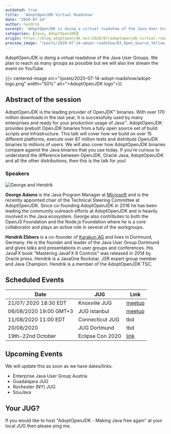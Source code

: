 ```yaml
---
outdated: true
title:  'AdoptOpenJDK Virtual Roadshow'
date: "2020-07-14"
author: hendrik
excerpt: 'AdoptOpenJDK is doing a virtual roadshow of the Java User Groups. We plan to reach as many groups as possible but we will also live stream the event on YouTube.'
categories: [Java, AdoptOpenJDK]
origin: https://blog.adoptopenjdk.net/2020/07/adoptopenjdk-virtual-roadshow/
preview_image: "/posts/2020-07-14-adopt-roadshow/03_Open_Source_Yellow.jpg"
---
```

AdoptOpenJDK is doing a virtual roadshow of the Java User Groups.
We plan to reach as many groups as possible but we will also live stream the event on YouTube.

{{< centered-image src="/posts/2020-07-14-adopt-roadshow/adopt-logo.png" width="50%" alt=">AdoptOpenJDK logo">}}

## Abstract of the session
AdoptOpenJDK is the leading provider of OpenJDK™ binaries.
With over 170 million downloads in the last year, it is successfully used by many enterprises and ready for your production usage of Java™.
AdoptOpenJDK provides prebuilt OpenJDK binaries from a fully open source set of build scripts and infrastructure.
This talk will cover how we build on over 15 different platforms, execute over 87 million tests and distribute OpenJDK binaries to millions of users.
We will also cover how AdoptOpenJDK binaries compare against the Java binaries that you use today.
If you're curious to understand the difference between OpenJDK, Oracle Java, AdoptOpenJDK and all the other distributions, then this is the talk for you!

### Speakers

![George and Hendrik](/posts/2020-07-14-adopt-roadshow/speakers.png)

**George Adams** is the Java Program Manager at [Microsoft](https://www.microsoft.com) and is the recently appointed chair of the Technical Steering Committee at AdoptOpenJDK.
Since co-founding AdoptOpenJDK in 2016 he has been leading the community outreach efforts at AdoptOpenJDK and is heavily involved in the Java ecosystem.
George also contributes to both the OpenJS Foundation and the Node.js Foundation where he is a core collaborator and plays an active role in several of the workgroups.

**Hendrik Ebbers** is a co-founder of [Karakun AG](https://www.karakun.com) and lives in Dortmund, Germany.
He is the founder and leader of the Java User Group Dortmund and gives talks and presentations in user groups and conferences.
His JavaFX book "Mastering JavaFX 8 Controls" was released in 2014 by Oracle press. Hendrik is a JavaOne Rockstar, JSR expert group member and Java Champion.
Hendrik is a member of the AdoptOpenJDK TSC.

## Scheduled Events

| Date | JUG | Link |
|---|---|---|
| 21/07/ 2020 18:30 EDT | Knoxville JUG  |  [meetup](https://www.meetup.com/de-DE/KnoxJava/events/nmfmbrybckbcc/) |
| 06/08/2020  19:00 GMT+3 | JUG Istanbul |  [meetup](https://www.meetup.com/de-DE/Istanbul-Java-User-Group/events/271767087) |  
| 11/08/2020  11:00 EDT | Connecticut JUG  | tbd |
| 20/08/2020 | JUG Dortmund  | tbd |
| 19th-22nd October | Eclipse Con 2020 | [link](https://www.eclipsecon.org/2020/sessions/adoptopenjdk-making-java-free-again) |

## Upcoming Events
We will update this as soon as we have dates/links.
- Enterprise Java User Group Austria
- Guadalajara JUG
- Rochester (NY) JUG
- SouJava

## Your JUG?
If you would like to host "AdoptOpenJDK - Making Java free again" at your local JUG then please ping me.

